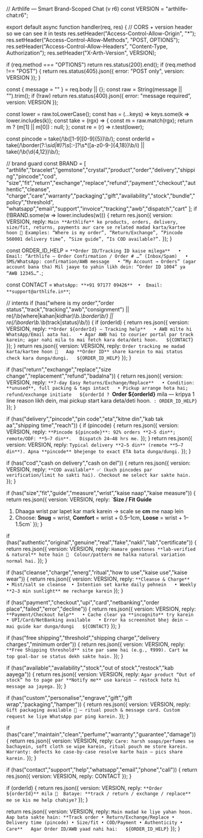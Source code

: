 // Arthlife — Smart Brand-Scoped Chat (v r6)
const VERSION = "arthlife-chat:r6";

export default async function handler(req, res) {
  // CORS + version header so we can see it in tests
  res.setHeader("Access-Control-Allow-Origin", "*");
  res.setHeader("Access-Control-Allow-Methods", "POST, OPTIONS");
  res.setHeader("Access-Control-Allow-Headers", "Content-Type, Authorization");
  res.setHeader("X-Arth-Version", VERSION);

  if (req.method === "OPTIONS") return res.status(200).end();
  if (req.method !== "POST") {
    return res.status(405).json({ error: "POST only", version: VERSION });
  }

  const { message = "" } = req.body || {};
  const raw = String(message || "").trim();
  if (!raw) return res.status(400).json({ error: "message required", version: VERSION });

  const lower = raw.toLowerCase();
  const has = (...keys) => keys.some(k => lower.includes(k));
  const take = (rgx) => { const m = raw.match(rgx); return m ? (m[1] || m[0]) : null; };
  const re  = (r) => r.test(lower);

  const pincode = take(/\b([1-9][0-9]{5})\b/);
  const orderId = take(/\border(?:\s*id|#)?\s*[:\-]?\s*([a-z0-9\-]{4,18})\b/i) || take(/\b(\d{4,12})\b/);

  // brand guard
  const BRAND = [
    "arthlife","bracelet","gemstone","crystal","product","order","delivery","shipping","pincode","cod",
    "size","fit","return","exchange","replace","refund","payment","checkout","authentic","cleanse",
    "charge","care","warranty","packaging","gift","availability","stock","bundle","policy","threshold",
    "whatsapp","email","support","invoice","tracking","awb","dispatch","cart"
  ];
  if (!BRAND.some(w => lower.includes(w))) {
    return res.json({
      version: VERSION,
      reply:
`Main **Arthlife** ke products, orders, delivery, size/fit, returns, payments aur care se related madad karta/kartee hoon 🌿
Examples: “Where is my order”, “Return/Exchange”, “Pincode 560001 delivery time”, “Size guide”, “Is COD available?”.`
    });
  }

  const ORDER_ID_HELP =
`**Order ID/Tracking ID kaise milega**  
• Email: “Arthlife – Order Confirmation / Order # …” (Inbox/Spam)  
• SMS/WhatsApp: confirmation/AWB message  
• “My Account → Orders” (agar account bana tha)
Mil jaaye to yahin likh dein: “Order ID 1004” ya “AWB 12345…”.`;

  const CONTACT = `WhatsApp: **+91 97177 09426**  •  Email: **support@arthlife.in**`;

  // intents
  if (has("where is my order","order status","track","tracking","awb","consignment") ||
      re(/\b(where|kahan|kidhar)\b.*\border\b/) || re(/\border\b.*\b(track|status)\b/)) {
    if (orderId) {
      return res.json({
        version: VERSION,
        reply:
`**Order ${orderId} – Tracking help**  
• AWB milte hi WhatsApp/Email aata hai.  
• Agar AWB hai to courier portal par track karein; agar nahi mila to mai fetch kara deta/deti hoon.  
${CONTACT}`
      });
    }
    return res.json({
      version: VERSION,
      reply:
`Order tracking me madad karta/kartee hoon 🙏  
Aap **Order ID** share karein to mai status check kara dunga/dungi.  
${ORDER_ID_HELP}`
    });
  }

  if (has("return","exchange","replace","size change","replacement","refund","badalna")) {
    return res.json({
      version: VERSION,
      reply:
`**7-day Easy Returns/Exchange/Replace**  
• Condition: **unused**, full packing & tags intact  
• Pickup arrange hota hai; refund/exchange initiate  
${orderId ? `**Order ${orderId}** mila — kripya 1 line reason likh dein, mai pickup start kara deta/deti hoon.` : ORDER_ID_HELP}`
    });
  }

  if (has("delivery","pincode","pin code","eta","kitne din","kab tak aa","shipping time","reach")) {
    if (pincode) {
      return res.json({
        version: VERSION,
        reply:
`**Pincode ${pincode}**: 92% orders **2–5 din**; remote/ODF: **5–7 din**.  
Dispatch 24–48 hrs me.`
      });
    }
    return res.json({
      version: VERSION,
      reply: `Typical delivery **2–5 din** (remote **5–7 din**). Apna **pincode** bhejenge to exact ETA bata dunga/dungi.`
    });
  }

  if (has("cod","cash on delivery","cash on del")) {
    return res.json({ version: VERSION, reply: `**COD available** ✅ (kuch pincodes par verification/limit ho sakti hai). Checkout me select kar sakte hain.` });
  }

  if (has("size","fit","guide","measure","wrist","kaise naap","kaise measure")) {
    return res.json({
      version: VERSION,
      reply:
`**Size / Fit Guide**  
1) Dhaaga wrist par lapet kar mark karein → scale se **cm** me naap lein  
2) Choose: **Snug** = wrist, **Comfort** = wrist + 0.5–1cm, **Loose** = wrist + 1–1.5cm`
    });
  }

  if (has("authentic","original","genuine","real","fake","nakli","lab","certificate")) {
    return res.json({ version: VERSION, reply: `Hamare gemstones **lab-verified & natural** hote hain 🌿  Colour/pattern me halka natural variation normal hai.` });
  }

  if (has("cleanse","charge","energ","ritual","how to use","kaise use","kaise wear")) {
    return res.json({
      version: VERSION,
      reply:
`**Cleanse & Charge**  
• Mist/salt se cleanse  • Intention set karke daily pehnein  
• Weekly **2–3 min sunlight** me recharge karein`
    });
  }

  if (has("payment","checkout","upi","card","netbanking","order place","failed","error","decline")) {
    return res.json({
      version: VERSION,
      reply:
`**Payment/Checkout help**  
• Cache clear ya **incognito** try karein • UPI/Card/NetBanking available  
• Error ka screenshot bhej dein — mai guide kar dunga/dungi  
${CONTACT}`
    });
  }

  if (has("free shipping","threshold","shipping charge","delivery charges","minimum order")) {
    return res.json({ version: VERSION, reply: `**Free Shipping threshold** site par same hai (e.g., ₹999). Cart ke top goal-bar se status dekh sakte hain.` });
  }

  if (has("available","availability","stock","out of stock","restock","kab aayega")) {
    return res.json({ version: VERSION, reply: `Agar product “Out of stock” ho to page par **Notify me** use karein — restock hote hi message aa jayega.` });
  }

  if (has("custom","personalise","engrave","gift","gift wrap","packaging","hamper")) {
    return res.json({ version: VERSION, reply: `Gift packaging available 🎁 — ritual pouch & message card. Custom request ke liye WhatsApp par ping karein.` });
  }

  if (has("care","maintain","clean","perfume","warranty","guarantee","damage")) {
    return res.json({ version: VERSION, reply: `Care: harsh soaps/perfumes se bachayein, soft cloth se wipe karein, ritual pouch me store karein. Warranty: defects ko case-by-case resolve karte hain — pics share karein.` });
  }

  if (has("contact","support","help","whatsapp","email","phone","call")) {
    return res.json({ version: VERSION, reply: CONTACT });
  }

  if (orderId) {
    return res.json({ version: VERSION, reply: `**Order ${orderId}** mila 🙏  Bataye: **track / return / exchange / replace** me se kis me help chahiye?` });
  }

  return res.json({
    version: VERSION,
    reply:
`Main madad ke liye yahan hoon. Aap bata sakte hain: **Track order • Return/Exchange/Replace • Delivery time (pincode) • Size/fit • COD/Payment • Authenticity • Care**  
Agar Order ID/AWB yaad nahi hai:  
${ORDER_ID_HELP}`
  });
}

